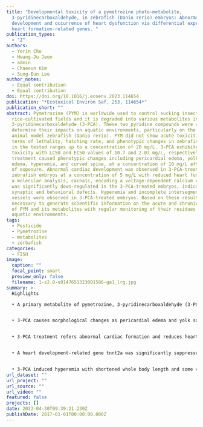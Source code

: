 ```yaml
---
title: "Developmental toxicity of a pymetrozine photo-metabolite,
  3-pyridinecarboxaldehyde, in zebrafish (Danio rerio) embryos: Abnormal cardiac
  development and occurrence of heart dysfunction via differential expression of
  heart formation-related genes. "
publication_types:
  - "2"
authors:
  - Yerin Cho
  - Hwang-Ju Jeon
  - admin
  - Chaeeun Kim
  - Sung-Eun Lee
author_notes:
  - Equal contribution
  - Equal contribution
doi: https://doi.org/10.1016/j.ecoenv.2023.114654
publication: "*Ecotoxicol Environ Saf, 253, 114654*"
publication_short: ""
abstract: Pymetrozine (PYM) is worldwide used to control sucking insect pests in
  rice-cultivated fields and it is degraded into various metabolites including
  3-pyridinecarboxaldehyde (3-PCA). These two pyridine compounds were used to
  determine their impacts on aquatic environments, particularly on the aquatic
  animal model zebrafish (Danio rerio). PYM did not show acute toxicities in
  terms of lethality, hatching rate, and phenotypic changes in zebrafish embryos
  in the tested ranges up to a concentration of 20 mg/L. 3-PCA exhibited acute
  toxicity with LC50 and EC50 values of 10.7 and 2.07 mg/L, respectively. 3-PCA
  treatment caused phenotypic changes including pericardial edema, yolk sac
  edema, hyperemia, and curved spine, at a concentration of 10 mg/L after 48 h
  of exposure. Abnormal cardiac development was observed in 3-PCA-treated
  zebrafish embryos at a concentration of 5 mg/L with reduced heart function. In
  a molecular analysis, cacna1c, encoding a voltage-dependent calcium channel,
  was significantly down-regulated in the 3-PCA-treated embryos, indicating
  synaptic and behavioral defects. Hyperemia and incomplete intersegmental
  vessels were observed in 3-PCA-treated embryos. Based on these results, it is
  necessary to generate scientific information on the acute and chronic toxicity
  of PYM and its metabolites with regular monitoring of their residues in
  aquatic environments.
tags:
  - Pesticide
  - Pymetrozine
  - metabolites
  - zerbafish
categories:
  - FISH
image:
  caption: ""
  focal_point: smart
  preview_only: false
  filename: 1-s2.0-s0147651323001586-ga1_lrg.jpg
summary: >-
  Highlights

  • A primary metabolite of pymetrozine, 3-pyridinecarboxaldehyde (3-PCA), is more toxic than pymetrozine to zebrafish embryos.


  • 3-PCA causes morphological changes as pericardial edema and yolk sac edema.


  • 3-PCA treatment refers abnormal cardiac formation and reduces heart beat rates.


  • A heart development-related gene tnnt2a was significantly suppressed in the 3-PCA-treated embryos.


  • 3-PCA induced hyperemia with shortened whole body length and some vasotoxic defects.
url_dataset: ""
url_project: ""
url_source: ""
url_video: ""
featured: false
projects: []
date: 2023-04-30T09:39:21.230Z
publishDate: 2017-01-01T00:00:00.000Z
---
```

